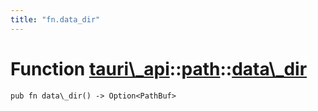 ```yaml
---
title: "fn.data_dir"
---
```


# Function [tauri\\\_api](/docs/api/rust/tauri\_api/../index.html)::​[path](/docs/api/rust/tauri\_api/index.html)::​[data\\\_dir](/docs/api/rust/tauri\_api/)

    pub fn data\_dir() -> Option<PathBuf>

      